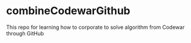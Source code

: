 # combineCodewarGithub
This repo for learning how to corporate to solve algorithm from Codewar through GitHub
